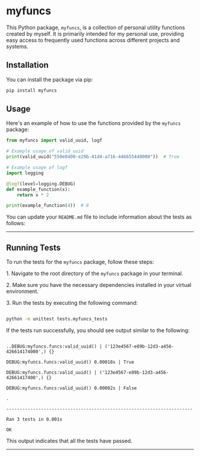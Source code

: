 # myfuncs

This Python package, `myfuncs`, is a collection of personal utility functions created by myself. It is primarily intended for my personal use, providing easy access to frequently used functions across different projects and systems.

## Installation

You can install the package via pip:

```bash
pip install myfuncs
```


## Usage

Here's an example of how to use the functions provided by the `myfuncs` package:

```python
from myfuncs import valid_uuid, logf

# Example usage of valid_uuid
print(valid_uuid("550e8400-e29b-41d4-a716-446655440000"))  # True

# Example usage of logf
import logging

@logf(level=logging.DEBUG)
def example_function(x):
    return x * 2

print(example_function(4))  # 8
```

You can update your `README.md` file to include information about the tests as follows:

---

## Running Tests

To run the tests for the `myfuncs` package, follow these steps:

1\. Navigate to the root directory of the `myfuncs` package in your terminal.

2\. Make sure you have the necessary dependencies installed in your virtual environment.

3\. Run the tests by executing the following command:

```bash

python -m unittest tests.myfuncs_tests

```

If the tests run successfully, you should see output similar to the following:

```

..DEBUG:myfuncs.funcs:valid_uuid() | ('123e4567-e89b-12d3-a456-426614174000',) {}

DEBUG:myfuncs.funcs:valid_uuid() 0.00018s | True

DEBUG:myfuncs.funcs:valid_uuid() | ('123e4567-e89b-12d3-a456-42661417400',) {}

DEBUG:myfuncs.funcs:valid_uuid() 0.00002s | False

.

----------------------------------------------------------------------

Ran 3 tests in 0.001s

OK

```

This output indicates that all the tests have passed.

---